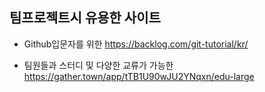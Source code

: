 ## 팀프로젝트시 유용한 사이트

* Github입문자를 위한 https://backlog.com/git-tutorial/kr/

* 팀원들과 스터디 및 다양한 교류가 가능한 https://gather.town/app/tTB1U90wJU2YNqxn/edu-large

